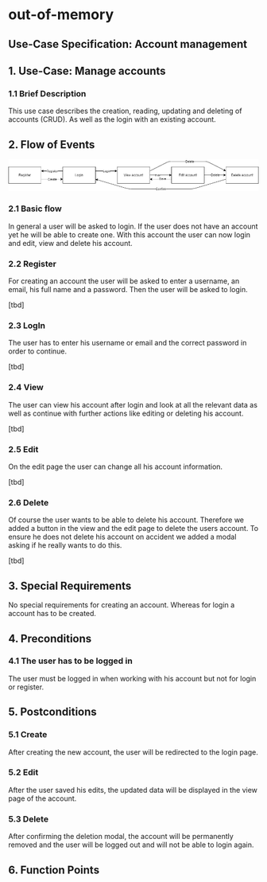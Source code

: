 # out-of-memory
## Use-Case Specification: Account management

## 1. Use-Case: Manage accounts

### 1.1 Brief Description

This use case describes the creation, reading, updating and deleting of accounts (CRUD). As well as the login with an existing account.

## 2. Flow of Events

![flow_of_events](img/drawiodiagram.png)

### 2.1 Basic flow

In general a user will be asked to login. If the user does not have an account yet he will be able to create one. With this account the user can now login and edit, view and delete his account.

### 2.2 Register  

For creating an account the user will be asked to enter a username, an email, his full name and a password. Then the user will be asked to login.

[tbd]

### 2.3 LogIn

The user has to enter his username or email and the correct password in order to continue.

[tbd]

### 2.4 View

The user can view his account after login and look at all the relevant data as well as continue with further actions like editing or deleting his account.

[tbd]

### 2.5 Edit

On the edit page the user can change all his account information.

[tbd]

### 2.6 Delete

Of course the user wants to be able to delete his account. Therefore we added a button in the view and the edit page to delete the users account. To ensure he does not delete his account on accident we added a modal asking if he really wants to do this.

[tbd]

## 3. Special Requirements

No special requirements for creating an account. Whereas for login a account has to be created.

## 4. Preconditions

### 4.1 The user has to be logged in

The user must be logged in when working with his account but not for login or register.

## 5. Postconditions

### 5.1 Create

After creating the new account, the user will be redirected to the login page.

### 5.2 Edit

After the user saved his edits, the updated data will be displayed in the view page of the account.

### 5.3 Delete

After confirming the deletion modal, the account will be permanently removed and the user will be logged out and will not be able to login again.

## 6. Function Points

